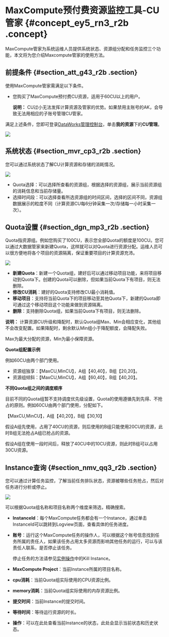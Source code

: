 # MaxCompute预付费资源监控工具-CU管家 {#concept_ey5_rn3_r2b .concept}

MaxCompute管家为系统运维人员提供系统状态、资源组分配和任务监控三个功能，本文将为您介绍Maxcompute管家的使用方法。

## 前提条件 {#section_att_g43_r2b .section}

使用MaxCompute管家需满足以下条件。

-   您购买了MaxCompute预付费CU资源，适用于60CU以上的用户。

    **说明：** CU过小无法发挥计算资源及管家的优势。如果禁用主账号的AK，会导致无法用相应的子账号管理CU管家。


满足上述条件，您即可登录[DataWorks管理控制台](https://account.alibabacloud.com/login/login.htm)，单击**我的资源**下的**CU管理**。

![](http://static-aliyun-doc.oss-cn-hangzhou.aliyuncs.com/assets/img/16417/15368168658825_zh-CN.jpg)

## 系统状态 {#section_mvr_cp3_r2b .section}

您可以通过系统状态了解CU计算资源和存储的消耗情况。

![](http://static-aliyun-doc.oss-cn-hangzhou.aliyuncs.com/assets/img/16417/15368168658827_zh-CN.png)

-   Quota选择：可以选择所查看的资源组，根据选择的资源组，展示当前资源组的消耗信息和当前存储量。
-   选择时间段：可以选择查看所选资源组的时间区间，选择的区间不同，资源组数据展示的粒度不同（计算资源CU每6分钟采集一次/存储每一小时采集一次）。

## Quota设置 {#section_dgn_mp3_r2b .section}

Quota指资源组。例如您购买了100CU，表示您全部Quota的额度是100CU。您可以通过大数据管家来新建Quota，这样就可以对Quota进行资源分配。运维人员可以很方便地将各个项目的资源隔离，保证重要项目的计算资源充沛。

![](http://static-aliyun-doc.oss-cn-hangzhou.aliyuncs.com/assets/img/16417/15368168658829_zh-CN.png)

-   **新建Quota**：新建一个Quota组，建好后可以通过移动项目功能，来将项目移动到Quota下。创建的Quota可以删除，但如果当前Quota下有项目，则无法删除。
-   **修改CU消耗**：建好的Quota支持修改CU最小消耗值。
-   **移动项目**：支持将当前Quota下的项目移动至其他Quota下，新建的Quota即可通过这个移动项目这个功能来做到资源隔离。
-   **删除**：支持删除Quota组，如果当前Quota下有项目，则无法删除。

**说明：** 计算资源CU升级和降配时，默认Quota组Max、Min会相应变化，其他组不会改变配置。如果降配时，剩余默认Min组小于降配额度，会降配失败。

Max为最大分配的资源，Min为最小保障资源。

**Quota组配置示例**

例如60CU由两个部门使用。

-   资源组独享：【MaxCU,MinCU】，A组【40,40】，B组【20,20】。
-   资源组倾斜：【MaxCU,MinCU】，A组【60,40】，B组【40,20】。

**不同Quota组之间的调度顺序**

目前不同的Quota组暂不支持调度优先级设置，Quota的使用遵循先到先得、不抢占的原则。例如60CU由两个部门使用，分配如下。

【MaxCU,MinCU】，A组【40,20】，B组【30,10】

假设A组先使用，占用了40CU的资源，则后使用的B组只能使用20CU的资源，此时B组无法抢占A组已抢占的资源。

假设A组在使用一段时间后，释放了40CU中的10CU资源，则此时B组可以占用30CU资源。

## Instance查询 {#section_nmv_qq3_r2b .section}

您可以通过计算任务监控，了解当前任务排队状态，资源被哪些任务抢占，然后对任务进行分析或停止。

![](http://static-aliyun-doc.oss-cn-hangzhou.aliyuncs.com/assets/img/16417/15368168658833_zh-CN.png)

可以根据Quota组名称和项目名称两个维度来筛选，精确搜索。

-   **InstanceId**：每个MaxCompute任务都会有一个Instance，通过单击InstanceId可以跳转到Logview页面，查看具体的任务进度。
-   **账号**：运行这个MaxCompute任务的操作人，可以根据这个账号信息找到任务所属的责任人，如果该任务占用太多资源而影响其他任务的运行，可以与该责任人联系，是否停止该任务。

    停止任务的方法请参见[实例操作](https://www.alibabacloud.com/help/doc-detail/27830.htm)中的Kill Instance。

-   **MaxCompute Project**：当前Instance所属的项目名称。
-   **cpu消耗**：当前Quota组实际使用的CPU资源比例。
-   **memory消耗**：当前Quota组实际使用的内存资源比例。
-   **提交时间**：当前Instance的提交时间。
-   **等待时间**：等待运行资源的时长。
-   **操作**：可以在此处查看当前Instance的状态，此处会显示当前状态和历史状态。


